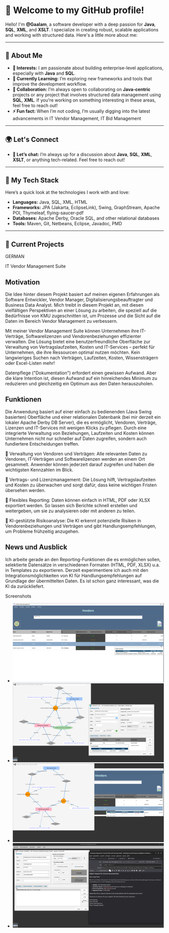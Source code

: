 # 👋 Welcome to my GitHub profile! 

Hello! I'm **@Gaalam**, a software developer with a deep passion for **Java**, **SQL**, **XML**, and **XSLT**. 
I specialize in creating robust, scalable applications and working with structured data. Here's a little more about me:

---

## 🚀 About Me

- **👀 Interests:** I am passionate about building enterprise-level applications, especially with **Java** and **SQL**. 
- **🌱 Currently Learning:** I’m exploring new frameworks and tools that improve the development workflow.
- **💞️ Collaboration:** I’m always open to collaborating on **Java-centric** projects or any project that involves structured data management using **SQL**, **XML**. 
                        If you're working on something interesting in these areas, feel free to reach out!
- **⚡ Fun fact:** When I’m not coding, I’m usually digging into the latest advancements in IT Vendor Management, IT Bid Management
---

## 🌍 Let's Connect
- **💬 Let’s chat:** I’m always up for a discussion about **Java**, **SQL**, **XML**, **XSLT**, or anything tech-related. Feel free to reach out!
---

## 🔧 My Tech Stack

Here’s a quick look at the technologies I work with and love:

- **Languages:** Java, SQL, XML, HTML
- **Frameworks:** JPA (Jakarta, EclipseLink), Swing, GraphStream, Apache POI, Thymeleaf, flying-saucer-pdf 
- **Databases:** Apache Derby, Oracle SQL, and other relational databases
- **Tools:** Maven, Git, Netbeans, Eclipse, Javadoc, PMD

---

## 🎯 Current Projects
GERMAN

IT Vendor Management Suite

Motivation
-

Die Idee hinter diesem Projekt basiert auf meinen eigenen Erfahrungen als Software Entwickler, Vendor Manager, Digitalisierungsbeauftragter und Business Data Analyst. 
Mich treibt in diesem Projekt an, mit diesen vielfältigen Perspektiven an einer Lösung zu arbeiten, die speziell auf die Bedürfnisse von KMU zugeschnitten ist, um Prozesse und die Sicht auf die Daten im Bereich Vendor Management zu verbessern.

Mit meiner Vendor Management Suite können Unternehmen ihre IT-Verträge, Softwarelizenzen und Vendorenbeziehungen effizienter verwalten. 
Die Lösung bietet eine benutzerfreundliche Oberfläche zur Verwaltung von Vertragslaufzeiten, Kosten und IT-Services – perfekt für Unternehmen, die ihre Ressourcen optimal nutzen möchten. 
Kein langwieriges Suchen nach Verträgen, Laufzeiten, Kosten, Wissensträgern oder Excel-Listen mehr!
 
Datenpflege ("Dokumentation") erfordert einen gewissen Aufwand. Aber die klare Intention ist, diesen Aufwand auf ein hinreichendes Minimum zu reduzieren und gleichzeitig ein Optimum aus den Daten herauszuholen.

Funktionen
-
Die Anwendung basiert auf einer einfach zu bedienenden (Java Swing basierten) Oberfläche und einer relationalen Datenbank (bei mir derzeit ein lokaler Apache Derby DB Server), die es ermöglicht, Vendoren, Verträge, Lizenzen und IT-Services mit wenigen Klicks zu pflegen. Durch eine integrierte Verwaltung von Beziehungen, Laufzeiten und Kosten können Unternehmen nicht nur schneller auf Daten zugreifen, sondern auch fundiertere Entscheidungen treffen. 

  🔹 Verwaltung von Vendoren und Verträgen: 
    Alle relevanten Daten zu Vendoren, IT-Verträgen und Softwarelizenzen werden an einem Ort gesammelt. Anwender können jederzeit darauf zugreifen und haben die wichtigsten Kennzahlen im Blick.

  🔹 Vertrags- und Lizenzmanagement: 
    Die Lösung hilft, Vertragslaufzeiten und Kosten zu überwachen und sorgt dafür, dass keine wichtigen Fristen übersehen werden.

  🔹 Flexibles Reporting: 
    Daten können einfach in HTML, PDF oder XLSX exportiert werden. So lassen sich Berichte schnell erstellen und weitergeben, um sie zu analysieren oder mit anderen zu teilen.

  🔹 KI-gestützte Risikoanalyse: 
    Die KI erkennt potenzielle Risiken in Vendorenbeziehungen und Verträgen und gibt Handlungsempfehlungen, um Probleme frühzeitig anzugehen.

News und Ausblick
-
Ich arbeite gerade an den Reporting-Funktionen die es ermöglichen sollen, selektierte Datensätze in verschiedenen Formaten (HTML, PDF, XLSX) u.a. in Templates zu exportieren. 
Derzeit experimentiere ich auch mit den Integrationsmöglichkeiten von KI für Handlungsempfehlungen auf Grundlage der übermittelten Daten. Es ist schon ganz interessant, was die KI da zurückliefert. 

Screenshots 
- ![Alt-Text](Bild01.png)
- ![Alt-Text](Bild02.png)
- ![Alt-Text](Bild03.png)
- ![Alt-Text](Bild04.png)
